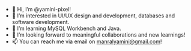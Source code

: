 - 👋 Hi, I’m @yamini-pixel!
- 👀 I’m interested in UI/UX design and development, databases and software development.
- 🌱 I’m learning MySQL Workbench and Java.
- 💞️ I’m looking forward to meaningful collaborations and new learnings!
- 📫 You can reach me via email on manralyamini@gmail.com!
<!---
yamini-pixel/yamini-pixel is a ✨ special ✨ repository because its `README.md` (this file) appears on your GitHub profile.
You can click the Preview link to take a look at your changes.
--->
